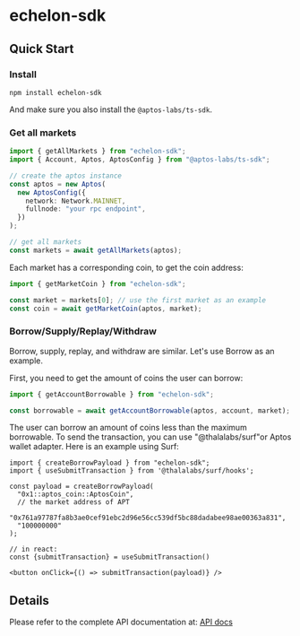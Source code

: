 # echelon-sdk

## Quick Start

### Install

```
npm install echelon-sdk
```

And make sure you also install the `@aptos-labs/ts-sdk`.

### Get all markets

```typescript
import { getAllMarkets } from "echelon-sdk";
import { Account, Aptos, AptosConfig } from "@aptos-labs/ts-sdk";

// create the aptos instance
const aptos = new Aptos(
  new AptosConfig({
    network: Network.MAINNET,
    fullnode: "your rpc endpoint",
  })
);

// get all markets
const markets = await getAllMarkets(aptos);
```

Each market has a corresponding coin, to get the coin address:

```typescript
import { getMarketCoin } from "echelon-sdk";

const market = markets[0]; // use the first market as an example
const coin = await getMarketCoin(aptos, market);
```

### Borrow/Supply/Replay/Withdraw

Borrow, supply, replay, and withdraw are similar. Let's use Borrow as an example.

First, you need to get the amount of coins the user can borrow:

```typescript
import { getAccountBorrowable } from "echelon-sdk";

const borrowable = await getAccountBorrowable(aptos, account, market);
```

The user can borrow an amount of coins less than the maximum borrowable. To send the transaction, you can use "@thalalabs/surf"or Aptos wallet adapter. Here is an example using Surf:

```tsx
import { createBorrowPayload } from "echelon-sdk";
import { useSubmitTransaction } from '@thalalabs/surf/hooks';

const payload = createBorrowPayload(
  "0x1::aptos_coin::AptosCoin",
  // the market address of APT
  "0x761a97787fa8b3ae0cef91ebc2d96e56cc539df5bc88dadabee98ae00363a831",
  "100000000"
);

// in react:
const {submitTransaction} = useSubmitTransaction()

<button onClick={() => submitTransaction(payload)} />
```

## Details

Please refer to the complete API documentation at: [API docs](docs/globals.md)
